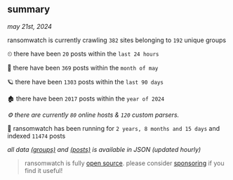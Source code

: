 
## summary
_may 21st, 2024_

ransomwatch is currently crawling `382` sites belonging to `192` unique groups

⏲ there have been `20` posts within the `last 24 hours`

🦈 there have been `369` posts within the `month of may`

🪐 there have been `1303` posts within the `last 90 days`

🏚 there have been `2017` posts within the `year of 2024`

_⚙️ there are currently `80` online hosts & `120` custom parsers._

🦕 ransomwatch has been running for `2 years, 8 months and 15 days` and indexed `11474` posts

_all data  [(groups)](http://ransomwhat.telemetry.ltd/groups) and [(posts)](http://ransomwhat.telemetry.ltd/posts) is available in JSON (updated hourly)_

> ransomwatch is fully [open source](https://github.com/joshhighet/ransomwatch#ransomwatch--). please consider [sponsoring](https://github.com/sponsors/joshhighet) if you find it useful!

